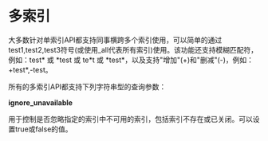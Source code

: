 # 多索引

大多数针对单索引API都支持同事横跨多个索引使用，可以简单的通过test1,test2,test3符号(或使用_all代表所有索引)使用。该功能还支持模糊匹配符，例如：test\* 或 \*test 或 te\*t 或 \*test\*，以及支持"增加"(+)和"删减"(-)，例如：+test\*,-test。

所有的多索引API都支持下列字符串型的查询参数：

**ignore_unavailable**

用于控制是否忽略指定的索引中不可用的索引，包括索引不存在或已关闭。可以设置true或false的值。


